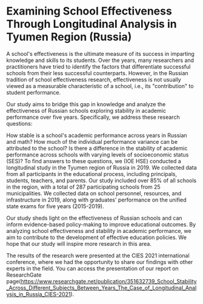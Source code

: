 # Examining School Effectiveness Through Longitudinal Analysis in Tyumen Region (Russia)

A school's effectiveness is the ultimate measure of its success in imparting knowledge and skills to its students. Over the years, many researchers and practitioners have tried to identify the factors that differentiate successful schools from their less successful counterparts. However, in the Russian tradition of school effectiveness research, effectiveness is not usually viewed as a measurable characteristic of a school, i.e., its "contribution" to student performance.

Our study aims to bridge this gap in knowledge and analyze the effectiveness of Russian schools exploring stability in academic performance over five years. Specifically, we address these research questions:

How stable is a school's academic performance across years in Russian and math?
How much of the individual performance variance can be attributed to the school?
Is there a difference in the stability of academic performance across schools with varying levels of socioeconomic status (SES)?
To find answers to these questions, we (IOE HSE) conducted a longitudinal study in the Tyumen region of Russia in 2019. We collected data from all participants in the educational process, including principals, students, teachers, and parents. Our study included over 85% of all schools in the region, with a total of 287 participating schools from 25 municipalities. We collected data on school personnel, resources, and infrastructure in 2019, along with graduates' performance on the unified state exams for five years (2015-2019).

Our study sheds light on the effectiveness of Russian schools and can inform evidence-based policy-making to improve educational outcomes. By analyzing school effectiveness and stability in academic performance, we aim to contribute to the development of effective education policies. We hope that our study will inspire more research in this area.

The results of the research were presented at the CIES 2021 international conference, where we had the opportunity to share our findings with other experts in the field. You can access the presentation of our report on ResearchGate page(https://www.researchgate.net/publication/351632739_School_Stability_Across_Different_Subjects_Between_Years_The_Case_of_Longitudinal_Analysis_in_Russia_CIES-2021).
